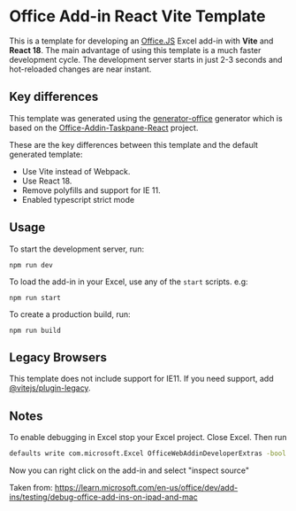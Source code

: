 # Office Add-in React Vite Template

This is a template for developing an [Office.JS](https://learn.microsoft.com/en-us/office/dev/add-ins/) Excel add-in with **Vite** and **React 18**. The main advantage of using this template is a much faster development cycle. The development server starts in just 2-3 seconds and hot-reloaded changes are near instant.

## Key differences

This template was generated using the [generator-office](https://www.npmjs.com/package/generator-office) generator which is based on the [Office-Addin-Taskpane-React](https://github.com/OfficeDev/Office-Addin-TaskPane-React) project.

These are the key differences between this template and the default generated template:

- Use Vite instead of Webpack.
- Use React 18.
- Remove polyfills and support for IE 11.
- Enabled typescript strict mode

## Usage

To start the development server, run:

```
npm run dev
```

To load the add-in in your Excel, use any of the `start` scripts. e.g:

```
npm run start
```

To create a production build, run:

```
npm run build
```

## Legacy Browsers

This template does not include support for IE11. If you need support, add [@vitejs/plugin-legacy](https://github.com/vitejs/vite/tree/main/packages/plugin-legacy).

## Notes

To enable debugging in Excel stop your Excel project. Close Excel. Then run

```bash
defaults write com.microsoft.Excel OfficeWebAddinDeveloperExtras -bool true
```

Now you can right click on the add-in and select "inspect source"

Taken from: https://learn.microsoft.com/en-us/office/dev/add-ins/testing/debug-office-add-ins-on-ipad-and-mac
